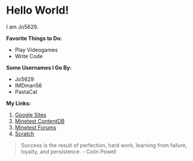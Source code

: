 # Hello World!
I am Jo5629.

**Favorite Things to Do:**
- Play Videogames
- Write Code

**Some Usernames I Go By:**
- Jo5629
- IMDman56
- PastaCat

**My Links:**
1. [Google Sites](https://sites.google.com/view/j05629)
2. [Minetest ContentDB](https://content.minetest.net/users/J05629/)
3. [Minetest Forums](https://forum.minetest.net/memberlist.php?mode=viewprofile&u=41891)
4. [Scratch](https://scratch.mit.edu/users/Jo5629/)

> Success is the result of perfection, hard work, learning from failure, loyalty, and persistence. - Colin Powell
